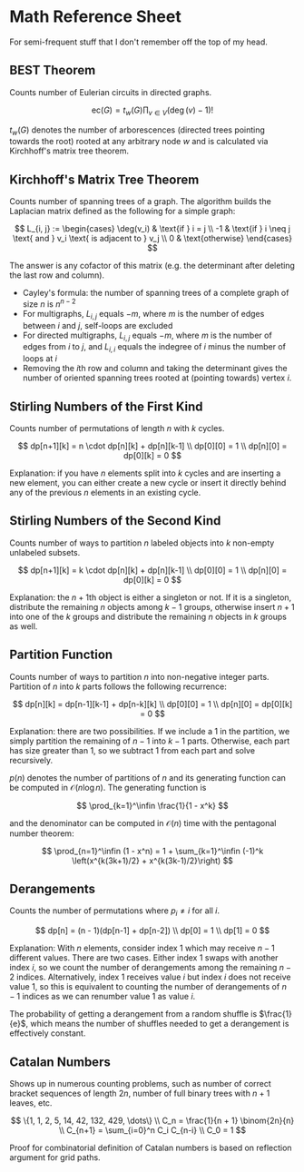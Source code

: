 # Math Reference Sheet

For semi-frequent stuff that I don't remember off the top of my head.

## BEST Theorem

Counts number of Eulerian circuits in directed graphs.

$$
\text{ec}(G) = t_w(G) \prod_{v \in V} (\deg(v) - 1)!
$$

$t_w(G)$ denotes the number of arborescences (directed trees pointing towards the root) rooted at any arbitrary node $w$ and is calculated via Kirchhoff's matrix tree theorem.

## Kirchhoff's Matrix Tree Theorem

Counts number of spanning trees of a graph. The algorithm builds the Laplacian matrix defined as the following for a simple graph:

$$
L_{i, j} := \begin{cases}
\deg(v_i) & \text{if } i = j \\
-1 & \text{if } i \neq j \text{ and } v_i \text{ is adjacent to } v_j \\
0 & \text{otherwise}
\end{cases}
$$

The answer is any cofactor of this matrix (e.g. the determinant after deleting the last row and column).

- Cayley's formula: the number of spanning trees of a complete graph of size $n$ is $n^{n-2}$
- For multigraphs, $L_{i, j}$ equals $-m$, where $m$ is the number of edges between $i$ and $j$, self-loops are excluded
- For directed multigraphs, $L_{i, j}$ equals $-m$, where $m$ is the number of edges from $i$ to $j$, and $L_{i, i}$ equals the indegree of $i$ minus the number of loops at $i$
- Removing the $i$th row and column and taking the determinant gives the number of oriented spanning trees rooted at (pointing towards) vertex $i$.

## Stirling Numbers of the First Kind

Counts number of permutations of length $n$ with $k$ cycles.

$$
dp[n+1][k] = n \cdot dp[n][k] + dp[n][k-1] \\
dp[0][0] = 1 \\
dp[n][0] = dp[0][k] = 0
$$

Explanation: if you have $n$ elements split into $k$ cycles and are inserting a new element, you can either create a new cycle or insert it directly behind any of the previous $n$ elements in an existing cycle.

## Stirling Numbers of the Second Kind

Counts number of ways to partition $n$ labeled objects into $k$ non-empty unlabeled subsets.

$$
dp[n+1][k] = k \cdot dp[n][k] + dp[n][k-1] \\
dp[0][0] = 1 \\
dp[n][0] = dp[0][k] = 0
$$

Explanation: the $n + 1$th object is either a singleton or not. If it is a singleton, distribute the remaining $n$ objects among $k - 1$ groups, otherwise insert $n + 1$ into one of the $k$ groups and distribute the remaining $n$ objects in $k$ groups as well.

## Partition Function

Counts number of ways to partition $n$ into non-negative integer parts. Partition of $n$ into $k$ parts follows the following recurrence:

$$
dp[n][k] = dp[n-1][k-1] + dp[n-k][k] \\
dp[0][0] = 1 \\
dp[n][0] = dp[0][k] = 0
$$

Explanation: there are two possibilities. If we include a $1$ in the partition, we simply partition the remaining of $n - 1$ into $k - 1$ parts. Otherwise, each part has size greater than $1$, so we subtract $1$ from each part and solve recursively.

$p(n)$ denotes the number of partitions of $n$ and its generating function can be computed in $\mathcal O(n \log n)$. The generating function is

$$
\prod_{k=1}^\infin \frac{1}{1 - x^k}
$$

and the denominator can be computed in $\mathcal O(n)$ time with the pentagonal number theorem:

$$
\prod_{n=1}^\infin (1 - x^n) = 1 + \sum_{k=1}^\infin (-1)^k \left(x^{k(3k+1)/2} + x^{k(3k-1)/2}\right)
$$

## Derangements

Counts the number of permutations where $p_i \neq i$ for all $i$.

$$
dp[n] = (n - 1)(dp[n-1] + dp[n-2]) \\
dp[0] = 1 \\
dp[1] = 0
$$

Explanation: With $n$ elements, consider index $1$ which may receive $n - 1$ different values. There are two cases. Either index $1$ swaps with another index $i$, so we count the number of derangements among the remaining $n - 2$ indices. Alternatively, index $1$ receives value $i$ but index $i$ does not receive value $1$, so this is equivalent to counting the number of derangements of $n - 1$ indices as we can renumber value $1$ as value $i$.

The probability of getting a derangement from a random shuffle is $\frac{1}{e}$, which means the number of shuffles needed to get a derangement is effectively constant.

## Catalan Numbers

Shows up in numerous counting problems, such as number of correct bracket sequences of length $2n$, number of full binary trees with $n + 1$ leaves, etc.

$$
\{1, 1, 2, 5, 14, 42, 132, 429, \dots\} \\
C_n = \frac{1}{n + 1} \binom{2n}{n} \\
C_{n+1} = \sum_{i=0}^n C_i C_{n-i} \\
C_0 = 1
$$

Proof for combinatorial definition of Catalan numbers is based on reflection argument for grid paths.